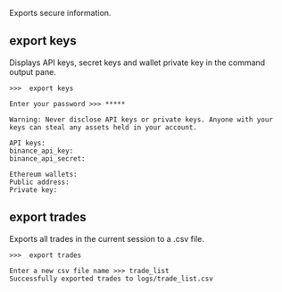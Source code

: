 Exports secure information.

## export keys

Displays API keys, secret keys and wallet private key in the command output pane.

```
>>>  export keys

Enter your password >>> *****

Warning: Never disclose API keys or private keys. Anyone with your keys can steal any assets held in your account.

API keys:
binance_api_key: 
binance_api_secret: 

Ethereum wallets:
Public address: 
Private key: 
```

## export trades

Exports all trades in the current session to a .csv file.

```
>>>  export trades

Enter a new csv file name >>> trade_list
Successfully exported trades to logs/trade_list.csv
```